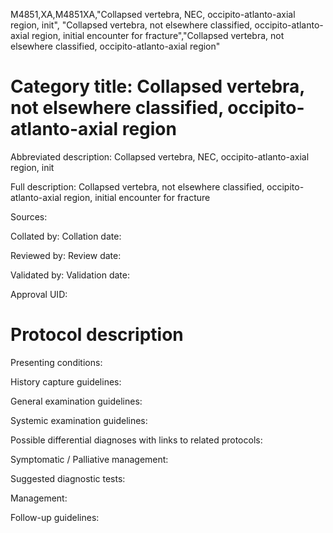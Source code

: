 M4851,XA,M4851XA,"Collapsed vertebra, NEC, occipito-atlanto-axial region, init", "Collapsed vertebra, not elsewhere classified, occipito-atlanto-axial region, initial encounter for fracture","Collapsed vertebra, not elsewhere classified, occipito-atlanto-axial region"
# Category title: Collapsed vertebra, not elsewhere classified, occipito-atlanto-axial region

Abbreviated description: Collapsed vertebra, NEC, occipito-atlanto-axial region, init

Full description: Collapsed vertebra, not elsewhere classified, occipito-atlanto-axial region, initial encounter for fracture

Sources:

Collated by:
Collation date:

Reviewed by:
Review date:

Validated by:
Validation date:

Approval UID:

# Protocol description

Presenting conditions:

History capture guidelines:

General examination guidelines:

Systemic examination guidelines:

Possible differential diagnoses with links to related protocols:

Symptomatic / Palliative management:

Suggested diagnostic tests:

Management:

Follow-up guidelines:
